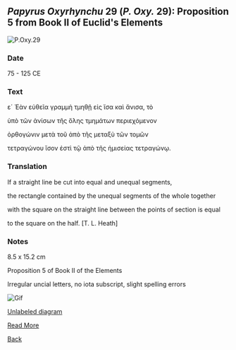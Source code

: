 ## _Papyrus Oxyrhynchu_ 29 (_P. Oxy._ 29): Proposition 5 from Book II of Euclid's Elements

![P.Oxy.29](https://upload.wikimedia.org/wikipedia/commons/thumb/8/8d/P._Oxy._I_29.jpg/600px-P._Oxy._I_29.jpg)

### Date

75 - 125 CE

### Text

ε´ Ἐὰν εὐθεῖα γραμμὴ τμηθῇ εἰς ἴσα καὶ ἄνισα, τὸ

ὑπὸ τῶν ἀνίσων τῆς ὅλης τμημάτων περιεχόμενον

ὀρθογώνιν μετὰ τοῦ ἀπὸ τῆς μεταξὺ τῶν τομῶν

τετραγώνου ἴσον ἐστὶ τῷ ἀπὸ τῆς ἠμισείας τετραγώνῳ.

### Translation

If a straight line be cut into equal and unequal segments, 

the rectangle contained by the unequal segments of the whole together 

with the square on the straight line between the points of section is equal 

to the square on the half. [T. L. Heath]

### Notes
8.5 x 15.2 cm

Proposition 5 of Book II of the Elements

Irregular uncial letters, no iota subscript, slight spelling errors

![Gif](ezgif.com-optimize.gif)

[Unlabeled diagram](https://web.calstatela.edu/faculty/hmendel/Ancient%20Mathematics/Euclid/Euclid%20II/Euclid%202.5/Euclid.2.5.html#:~:text=6-,Prop.,square%20from%20the%20half%20line.&text=I%20say%20that%20the%20rectangle,to%20the%20square%20from%20GB.)

[Read More](https://personal.math.ubc.ca/~cass/Euclid/papyrus/papyrus.html)

[Back](../resources.html)
